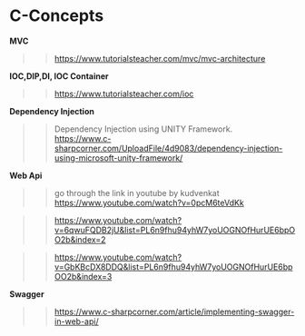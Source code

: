 # C-Concepts

**MVC**
>> https://www.tutorialsteacher.com/mvc/mvc-architecture

**IOC,DIP,DI, IOC Container**
>> https://www.tutorialsteacher.com/ioc

**Dependency Injection**
>> Dependency Injection using UNITY Framework.\
>> https://www.c-sharpcorner.com/UploadFile/4d9083/dependency-injection-using-microsoft-unity-framework/

**Web Api**
>> go through the link in youtube by kudvenkat\
>> https://www.youtube.com/watch?v=0pcM6teVdKk

>> https://www.youtube.com/watch?v=6qwuFQDB2jU&list=PL6n9fhu94yhW7yoUOGNOfHurUE6bpOO2b&index=2

>> https://www.youtube.com/watch?v=GbKBcDX8DDQ&list=PL6n9fhu94yhW7yoUOGNOfHurUE6bpOO2b&index=3

**Swagger**
>> https://www.c-sharpcorner.com/article/implementing-swagger-in-web-api/
